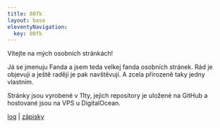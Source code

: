 ```yaml
---
title: 80fk
layout: base
eleventyNavigation:
  key: 80fk
---
```

Vítejte na mých osobních stránkách! 

Já se jmenuju Fanda a jsem teda velkej fanda osobních stránek. Rád je objevuji a ještě raději je pak navštěvuji. A zcela přirozeně taky jedny vlastním.

Stránky jsou vyrobené v 11ty, jejich repository je uložené na GitHub a hostované jsou na VPS u DigitalOcean. 

<a href="/log">log</a> | <a href="/zapisky">zápisky</a>



